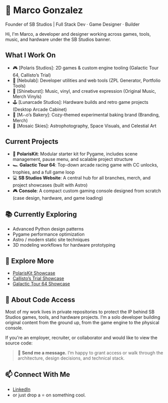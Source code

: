 # 🌌 Marco Gonzalez  
Founder of SB Studios | Full Stack Dev · Game Designer · Builder

Hi, I'm Marco, a developer and designer working across games, tools, music, and hardware under the SB Studios banner.

## What I Work On
- 🎮 [Polaris Studios]: 2D games & custom engine tooling (Galactic Tour 64, Callisto’s Trial)
- 🧪 [Nebulab]: Developer utilities and web tools (ZPL Generator, Portfolio Tools)
- 🎵 [Shineburst]: Music, vinyl, and creative expression (Original Music, Merch Vinyls)
- 🕹️ [Lunarcade Studios]: Hardware builds and retro game projects (Desktop Arcade Cabinet)
- 🍰 [M⌒o’s Bakery]: Cozy-themed experimental baking brand (Branding, Merch)
- 🌌 [Mosaic Skies]: Astrophotography, Space Visuals, and Celestial Art

## Current Projects
- 🧩 **PolarisKit**: Modular starter kit for Pygame, includes scene management, pause menu, and scalable project structure
- 🏎️ **Galactic Tour 64**: Top-down arcade racing game with CC unlocks, trophies, and a full game loop
- 💻 **SB Studios Website**: A central hub for all branches, merch, and project showcases (built with Astro)
- 🎮 **Console**: A compact custom gaming console designed from scratch (case design, hardware, and game loading)

## 📚 Currently Exploring
- Advanced Python design patterns
- Pygame performance optimization
- Astro / modern static site techniques
- 3D modeling workflows for hardware prototyping

## 🔗 Explore More
- [PolarisKit Showcase](https://github.com/marcogonzalez99/PolarisKitShowcase)
- [Callisto’s Trial Showcase](https://github.com/marcogonzalez99/CallistosTrialShowcase)
- [Galactic Tour 64 Showcase](https://github.com/marcogonzalez99/GalacticKart64Showcase)

## 🔐 About Code Access

Most of my work lives in private repositories to protect the IP behind SB Studios games, tools, and hardware projects. I’m a solo developer building original content from the ground up, from the game engine to the physical console.

If you're an employer, recruiter, or collaborator and would like to view the source code:  
> 📩 **Send me a message.** I’m happy to grant access or walk through the architecture, design decisions, and technical stack.

## 📫 Connect With Me
- [LinkedIn](https://www.linkedin.com/in/marco-a-gonzalez99)
- or just drop a ⭐️ on something cool.
